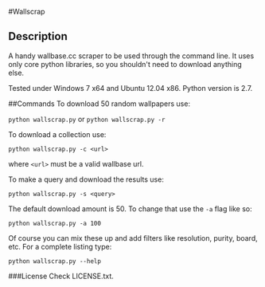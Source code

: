 #Wallscrap

## Description
A handy wallbase.cc scraper to be used through the command line.
It uses only core python libraries, so you shouldn't need to download anything else.

Tested under Windows 7 x64 and Ubuntu 12.04 x86. Python version is 2.7.

##Commands
To download 50 random wallpapers use:

`python wallscrap.py` or `python wallscrap.py -r`  

To download a collection use:

`python wallscrap.py -c <url>`

where `<url>` must be a valid wallbase url.  


To make a query and download the results use:

`python wallscrap.py -s <query>`

The default download amount is 50. To change that use the `-a` flag like so:

`python wallscrap.py -a 100`  

Of course you can mix these up and add filters like resolution, purity, board, etc. For a complete listing type:

`python wallscrap.py --help`  

###License
Check LICENSE.txt.
